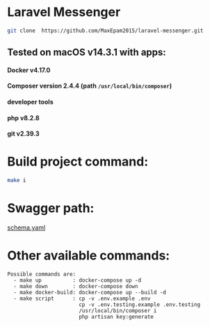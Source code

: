 # Laravel Messenger

```bash
git clone  https://github.com/MaxEpam2015/laravel-messenger.git
```

## Tested on macOS v14.3.1 with apps:
#### Docker v4.17.0
#### Composer version 2.4.4 (path `/usr/local/bin/composer`)
#### developer tools
#### php v8.2.8
#### git v2.39.3

# Build project command:

```bash
make i
```

# Swagger path:
[schema.yaml](storage%2Fapp%2Fswagger%2Fschema.yaml)

# Other available commands:

```text
Possible commands are:
  - make up          : docker-compose up -d
  - make down        : docker-compose down
  - make docker-build: docker-compose up --build -d
  - make script      : cp -v .env.example .env
                       cp -v .env.testing.example .env.testing
                       /usr/local/bin/composer i
                       php artisan key:generate
```
